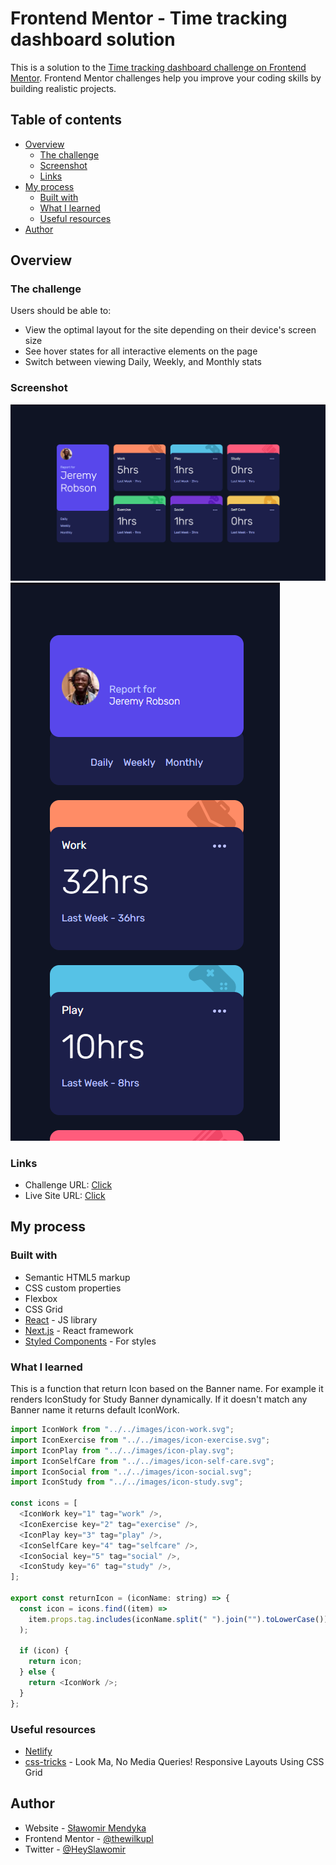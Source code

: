 # Frontend Mentor - Time tracking dashboard solution

This is a solution to the [Time tracking dashboard challenge on Frontend Mentor](https://www.frontendmentor.io/challenges/time-tracking-dashboard-UIQ7167Jw). Frontend Mentor challenges help you improve your coding skills by building realistic projects.

## Table of contents

- [Overview](#overview)
  - [The challenge](#the-challenge)
  - [Screenshot](#screenshot)
  - [Links](#links)
- [My process](#my-process)
  - [Built with](#built-with)
  - [What I learned](#what-i-learned)
  - [Useful resources](#useful-resources)
- [Author](#author)

## Overview

### The challenge

Users should be able to:

- View the optimal layout for the site depending on their device's screen size
- See hover states for all interactive elements on the page
- Switch between viewing Daily, Weekly, and Monthly stats

### Screenshot

![Final look of the website](./final/final.png)
![Mobile version](./final/final-mobile.png)

### Links

- Challenge URL: [Click](https://www.frontendmentor.io/challenges/time-tracking-dashboard-UIQ7167Jw/)
- Live Site URL: [Click](https://timetracker-nextjs.netlify.app)

## My process

### Built with

- Semantic HTML5 markup
- CSS custom properties
- Flexbox
- CSS Grid
- [React](https://reactjs.org/) - JS library
- [Next.js](https://nextjs.org/) - React framework
- [Styled Components](https://styled-components.com/) - For styles

### What I learned

This is a function that return Icon based on the Banner name. For example it renders IconStudy for Study Banner dynamically. If it doesn't match any Banner name it returns default IconWork.

```js
import IconWork from "../../images/icon-work.svg";
import IconExercise from "../../images/icon-exercise.svg";
import IconPlay from "../../images/icon-play.svg";
import IconSelfCare from "../../images/icon-self-care.svg";
import IconSocial from "../../images/icon-social.svg";
import IconStudy from "../../images/icon-study.svg";

const icons = [
  <IconWork key="1" tag="work" />,
  <IconExercise key="2" tag="exercise" />,
  <IconPlay key="3" tag="play" />,
  <IconSelfCare key="4" tag="selfcare" />,
  <IconSocial key="5" tag="social" />,
  <IconStudy key="6" tag="study" />,
];

export const returnIcon = (iconName: string) => {
  const icon = icons.find((item) =>
    item.props.tag.includes(iconName.split(" ").join("").toLowerCase())
  );

  if (icon) {
    return icon;
  } else {
    return <IconWork />;
  }
};
```

### Useful resources

- [Netlify](https://www.netlify.com/)
- [css-tricks](https://css-tricks.com/look-ma-no-media-queries-responsive-layouts-using-css-grid/) - Look Ma, No Media Queries! Responsive Layouts Using CSS Grid

## Author

- Website - [Sławomir Mendyka](https://www.slawomir.me)
- Frontend Mentor - [@thewilkupl](https://www.frontendmentor.io/profile/thewilkupl)
- Twitter - [@HeySlawomir](https://twitter.com/HeySlawomir)
